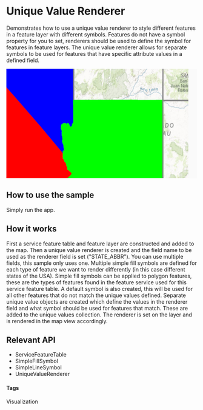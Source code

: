 # Unique Value Renderer
Demonstrates how to use a unique value renderer to style different features in a feature layer with different symbols. Features do not have a symbol property for you to set, renderers should be used to define the symbol for features in feature layers. The unique value renderer allows for separate symbols to be used for features that have specific attribute values in a defined field.

![Unique Value Renderer App](unique-value-renderer.png)

## How to use the sample
Simply run the app.

## How it works
First a service feature table and feature layer are constructed and added to the map. Then a unique value renderer is created and the field name to be used as the renderer field is set ("STATE_ABBR"). You can use multiple fields, this sample only uses one. Multiple simple fill symbols are defined for each type of feature we want to render differently (in this case different states of the USA). Simple fill symbols can be applied to polygon features, these are the types of features found in the feature service used for this service feature table. A default symbol is also created, this will be used for all other features that do not match the unique values defined.  Separate unique value objects are created which define the values in the renderer field and what symbol should be used for features that match. These are added to the unique values collection. The renderer is set on the layer and is rendered in the map view accordingly.

## Relevant API
* ServiceFeatureTable
* SimpleFillSymbol
* SimpleLineSymbol
* UniqueValueRenderer

#### Tags
Visualization